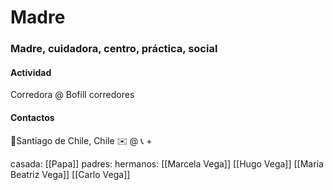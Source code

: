 # Madre
### Madre, cuidadora, centro, práctica, social

#### Actividad
Corredora @ Bofill corredores


#### Contactos
📍Santiago de Chile, Chile
✉️ @
📞 +

casada: [[Papa]]
padres: 
hermanos: [[Marcela Vega]] [[Hugo Vega]] [[Maria Beatriz Vega]] [[Carlo Vega]]
